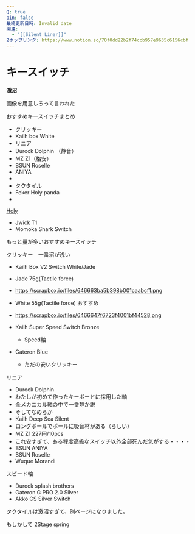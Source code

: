 ```yaml
---
Q: true
pin: false
最終更新日時: Invalid date
関連:
  - "[[Silent Liner]]"
2ホップリンク: https://www.notion.so/70f0dd22b2f74ccb957e9635c6156cbf
---
```

# キースイッチ

**激沼**

画像を用意しろって言われた

おすすめキースイッチまとめ

- クリッキー  
- Kailh box White  
- リニア  
- Durock Dolphin （静音）  
- MZ Z1（格安）  
- BSUN Roselle  
- ANIYA  
-  
- タクタイル  
- Feker Holy panda  
-  
[Holy](https://www.notion.soPanda)  
- Jwick T1  
- Momoka Shark Switch  

もっと量が多いおすすめキースイッチ

クリッキー　一番沼が浅い

- Kailh Box V2 Switch White/Jade  
- Jade 75g(Tactile force)  
- https://scrapbox.io/files/646663ba5b398b001caabcf1.png  
- White 55g(Tactile force) おすすめ  
- https://scrapbox.io/files/6466647f6723f4001bf44528.png  

- Kailh Super Speed Switch Bronze
    - Speed軸
- Gateron Blue
    - ただの安いクリッキー

リニア

- Durock Dolphin  
- わたしが初めて作ったキーボードに採用した軸  
- 全メカニカル軸の中で一番静か説  
- そしてなめらか  
- Kailh Deep Sea Silent  
- ロングポールでポールに吸音材がある（らしい）  
- MZ Z1 227円/10pcs  
- これ安すぎて、ある程度高級なスイッチ以外全部死んだ気がする・・・・  
- BSUN ANIYA  
- BSUN Roselle  
- Wuque Morandi  

スピード軸

- Durock splash brothers  
- Gateron G PRO 2.0 Silver  
- Akko CS Silver Switch  

タクタイルは激沼すぎて、別ページになりました。

もしかして 2Stage spring
